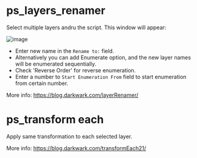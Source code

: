 # ps_layers_renamer

Select multiple layers andru the script. 
This window will appear:

![image](https://github.com/movalex/photoshop_scripts/assets/11698866/0294565b-aedf-44c4-a6df-5d6883f56b4a)

* Enter new name in the `Rename to:` field.
* Alternatively you can add Enumerate option, and the new layer names will be enumerated sequentially.
* Check 'Reverse Order' for reverse enumeration.
* Enter a number to `Start Enumeration From` field to start enumeration from certain number.

More info: https://blog.darkwark.com/layerRenamer/

# ps_transform each

Apply same transformation to each selected layer.

More info: https://blog.darkwark.com/transformEach21/